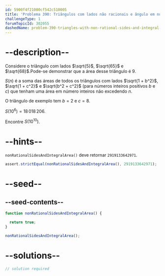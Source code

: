 ```yaml
---
id: 5900f4f21000cf542c510005
title: 'Problema 390: Triângulos com lados não racionais e ângulo em números inteiros'
challengeType: 1
forumTopicId: 302055
dashedName: problem-390-triangles-with-non-rational-sides-and-integral-area
---
```


# --description--

Considere o triângulo com lados $\sqrt{5}$, $\sqrt{65}$ e $\sqrt{68}$.Pode-se demonstrar que a área desse triângulo é 9.

$S(n)$ é a soma das áreas de todos os triângulos com lados $\sqrt{1 + b^2}$, $\sqrt{1 + c^2}$ e $\sqrt{b^2 + c^2}$ (para números inteiros positivos $b$ e $c$) que tenham uma área em número inteiros não excedendo $n$.

O triângulo de exemplo tem $b = 2$ e $c = 8$.

$S({10}^6) = 18\,018\,206$.

Encontre $S({10}^{10})$.

# --hints--

`nonRationalSidesAndIntegralArea()` deve retornar `2919133642971`.

```js
assert.strictEqual(nonRationalSidesAndIntegralArea(), 2919133642971);
```

# --seed--

## --seed-contents--

```js
function nonRationalSidesAndIntegralArea() {

  return true;
}

nonRationalSidesAndIntegralArea();
```

# --solutions--

```js
// solution required
```
